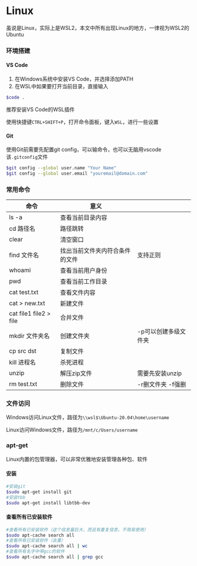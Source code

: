 # Linux

虽说是Linux，实际上是WSL2，本文中所有出现Linux的地方，一律视为WSL2的Ubuntu

### 环境搭建

#### VS Code

1. 在Windows系统中安装VS Code，并选择添加PATH
2. 在WSL中如果要打开当前目录，直接输入

```bash
$code .
```

推荐安装VS Code的WSL插件

使用快捷键`CTRL+SHIFT+P`，打开命令面板，键入`WSL`，进行一些设置

#### Git

使用Git前需要先配置git config，可以输命令，也可以无脑用vscode该`.gitconfig`文件

```bash
$git config --global user.name "Your Name"
$git config --global user.email "youremail@domain.com"
```

### 常用命令

| 命令                   | 意义                           |                      |
| ---------------------- | ------------------------------ | -------------------- |
| ls -a                  | 查看当前目录内容               |                      |
| cd 路径名              | 路径跳转                       |                      |
| clear                  | 清空窗口                       |                      |
| find 文件名            | 找出当前文件夹内符合条件的文件 | 支持正则             |
| whoami                 | 查看当前用户身份               |                      |
| pwd                    | 查看当前工作目录               |                      |
| cat test.txt           | 查看文件内容                   |                      |
| cat > new.txt          | 新建文件                       |                      |
| cat file1 file2 > file | 合并文件                       |                      |
| mkdir 文件夹名         | 创建文件夹                     | -p可以创建多级文件夹 |
| cp src dst             | 复制文件                       |                      |
| kill 进程名            | 杀死进程                       |                      |
| unzip                  | 解压zip文件                    | 需要先安装unzip      |
| rm test.txt            | 删除文件                       | -r删文件夹 -f强删    |



### 文件访问

Windows访问Linux文件，路径为`\\wsl$\Ubuntu-20.04\home\username`

Linux访问Windows文件，路径为`/mnt/c/Users/username`

### apt-get

Linux内置的包管理器，可以非常优雅地安装管理各种包、软件

#### 安装

```bash
#安装git
$sudo apt-get install git
#安装tbb
$sudo apt-get install libtbb-dev
```

#### 查看所有已安装软件

```bash
#查看所有已安装软件（这个信息量巨大，而且有重复信息，不简易使用）
$sudo apt-cache search all
#查看所有已安装软件（去重）
$sudo apt-cache search all | wc
#查看所有名字中带gcc的软件
$sudo apt-cache search all | grep gcc
```

